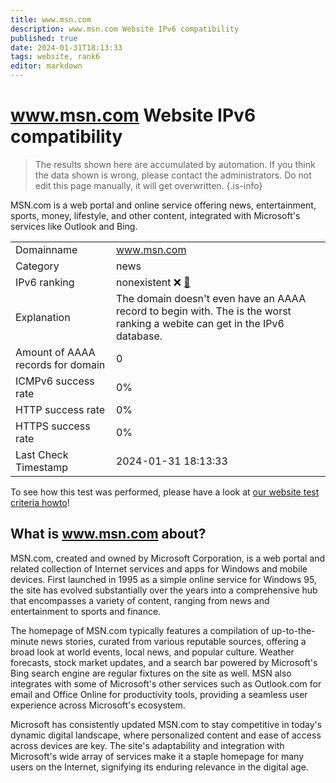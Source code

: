 ```yaml
---
title: www.msn.com
description: www.msn.com Website IPv6 compatibility
published: true
date: 2024-01-31T18:13:33
tags: website, rank6
editor: markdown
---
```


# www.msn.com Website IPv6 compatibility

> The results shown here are accumulated by automation. If you think the data shown is wrong, please contact the administrators. 
> Do not edit this page manually, it will get overwritten.
{.is-info}

MSN.com is a web portal and online service offering news, entertainment, sports, money, lifestyle, and other content, integrated with Microsoft's services like Outlook and Bing.


|   |   |
| - | - |
| Domainname | www.msn.com
| Category | news |
| IPv6 ranking | nonexistent :x: [🔗](/howto/ranking) |
| Explanation | The domain doesn't even have an AAAA record to begin with. The is the worst ranking a webite can get in the IPv6 database. |
| Amount of AAAA records for domain | 0 |
| ICMPv6 success rate | 0%|
| HTTP success rate | 0% |
| HTTPS success rate | 0% |
| Last Check Timestamp | 2024-01-31 18:13:33 |

To see how this test was performed, please have a look at [our website test criteria howto](/howto/testcriteria/website)!


## What is www.msn.com about?
MSN.com, created and owned by Microsoft Corporation, is a web portal and related collection of Internet services and apps for Windows and mobile devices. First launched in 1995 as a simple online service for Windows 95, the site has evolved substantially over the years into a comprehensive hub that encompasses a variety of content, ranging from news and entertainment to sports and finance.

The homepage of MSN.com typically features a compilation of up-to-the-minute news stories, curated from various reputable sources, offering a broad look at world events, local news, and popular culture. Weather forecasts, stock market updates, and a search bar powered by Microsoft's Bing search engine are regular fixtures on the site as well. MSN also integrates with some of Microsoft's other services such as Outlook.com for email and Office Online for productivity tools, providing a seamless user experience across Microsoft's ecosystem.

Microsoft has consistently updated MSN.com to stay competitive in today's dynamic digital landscape, where personalized content and ease of access across devices are key. The site's adaptability and integration with Microsoft's wide array of services make it a staple homepage for many users on the Internet, signifying its enduring relevance in the digital age.


